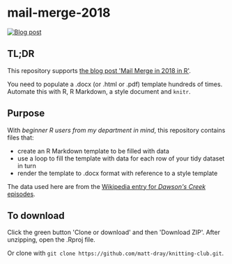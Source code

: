 # mail-merge-2018

<!-- badges: start -->
[![Blog post](https://img.shields.io/badge/rostrum.blog-post-008900?labelColor=000000&logo=data%3Aimage%2Fgif%3Bbase64%2CR0lGODlhEAAQAPEAAAAAABWCBAAAAAAAACH5BAlkAAIAIf8LTkVUU0NBUEUyLjADAQAAACwAAAAAEAAQAAAC55QkISIiEoQQQgghRBBCiCAIgiAIgiAIQiAIgSAIgiAIQiAIgRAEQiAQBAQCgUAQEAQEgYAgIAgIBAKBQBAQCAKBQEAgCAgEAoFAIAgEBAKBIBAQCAQCgUAgEAgCgUBAICAgICAgIBAgEBAgEBAgEBAgECAgICAgECAQIBAQIBAgECAgICAgICAgECAQECAQICAgICAgICAgEBAgEBAgEBAgICAgICAgECAQIBAQIBAgECAgICAgIBAgECAQECAQIBAgICAgIBAgIBAgEBAgECAgECAgICAgICAgECAgECAgQIAAAQIKAAAh%2BQQJZAACACwAAAAAEAAQAAAC55QkIiESIoQQQgghhAhCBCEIgiAIgiAIQiAIgSAIgiAIQiAIgRAEQiAQBAQCgUAQEAQEgYAgIAgIBAKBQBAQCAKBQEAgCAgEAoFAIAgEBAKBIBAQCAQCgUAgEAgCgUBAICAgICAgIBAgEBAgEBAgEBAgECAgICAgECAQIBAQIBAgECAgICAgICAgECAQECAQICAgICAgICAgEBAgEBAgEBAgICAgICAgECAQIBAQIBAgECAgICAgIBAgECAQECAQIBAgICAgIBAgIBAgEBAgECAgECAgICAgICAgECAgECAgQIAAAQIKAAA7)](https://www.rostrum.blog/2018/06/26/mail-merge/)
<!-- badges: end -->

## TL;DR

This repository supports [the blog post 'Mail Merge in 2018 in R'](https://www.rostrum.blog/2018/06/26/mail-merge/).

You need to populate a .docx (or .html or .pdf) template hundreds of times. Automate this with R, R Markdown, a style document and `knitr`.

## Purpose

With *beginner R users from my department in mind*, this repository contains files that:

* create an R Markdown template to be filled with data
* use a loop to fill the template with data for each row of your tidy dataset in turn
* render the template to .docx format with reference to a style template

The data used here are from the [Wikipedia entry for *Dawson's Creek* episodes](https://www.imdb.com/title/tt0118300/).

## To download

Click the green button 'Clone or download' and then 'Download ZIP'. After unzipping, open the .Rproj file.

Or clone with `git clone https://github.com/matt-dray/knitting-club.git`.
